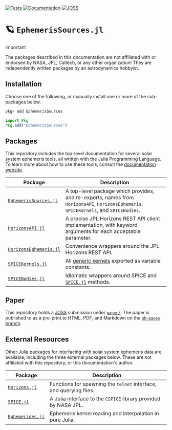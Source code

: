 [![Tests](https://github.com/JuliaAstro/EphemerisSources.jl/actions/workflows/Tests.yml/badge.svg)](https://github.com/JuliaAstro/EphemerisSources.jl/actions/workflows/Tests.yml)
[![Documentation](https://github.com/JuliaAstro/EphemerisSources.jl/actions/workflows/Documentation.yml/badge.svg)](https://juliaastro.org/EphemerisSources.jl/docs/stable)
[![JOSS](https://joss.theoj.org/papers/2ecaf389e70086ec2b560cb10f454267/status.svg)](https://joss.theoj.org/papers/2ecaf389e70086ec2b560cb10f454267)

# 🪐 `EphemerisSources.jl`

> [!IMPORTANT]
>
> The packages described in this documentation are not affiliated with or
> endorsed by NASA, JPL, Caltech, or any other organization! They are
> independently written packages by an astrodynamics hobbyist.

## Installation

Choose one of the following, or manually install one or more of the sub-packages
below.

```julia
pkg> add EphemerisSources
```

```julia
import Pkg
Pkg.add("EphemerisSources")
```

## Packages

This repository includes the top-level documentation for several solar system
ephemeris tools, all written with the Julia Programming Language. To learn
more about how to use these tools, consult the
[documentation website](https://juliaastro.org/EphemerisSources.jl).

| Package                                         | Description                                                                                                                           |
| ----------------------------------------------- | ------------------------------------------------------------------------------------------------------------------------------------- |
| [`EphemerisSources.jl`](lib/EphemerisSources)   | A top-level package which provides, and re-exports, names from `HorizonsAPI`, `HorizonsEphemeris`, `SPICEKernels`, and `SPICEBodies`. |
| [`HorizonsAPI.jl`](lib/HorizonsAPI)             | A precise JPL Horizons REST API client implementation, with keyword arguments for each acceptable parameter.                          |
| [`HorizonsEphemeris.jl`](lib/HorizonsEphemeris) | Convenience wrappers around the JPL Horizons REST API.                                                                                |
| [`SPICEKernels.jl`](lib/SPICEKernels)           | All [generic kernels](https://naif.jpl.nasa.gov/naif/data_generic.html) exported as variable constants.                               |
| [`SPICEBodies.jl`](lib/SPICEBodies)             | Idiomatic wrappers around SPICE and [`SPICE.jl`](https://github.com/JuliaAstro/SPICE.jl) methods.                                     |

## Paper

This repository holds a [JOSS](https://joss.theoj.org) submission under
[`paper/`](paper/paper.md). The paper is published to as a pre-print to
HTML, PDF, and Markdown on the [`gh-pages` branch](https://juliaastro.org/EphemerisSources.jl/paper).

## External Resources

Other Julia packages for interfacing with solar system ephemeris data are
available, including the three external packages below. These are not affiliated
with this repository, or this documentation's author.

| Package                                                                       | Description                                                        |
| ----------------------------------------------------------------------------- | ------------------------------------------------------------------ |
| [`Horizons.jl`](https://github.com/PerezHz/Horizons.jl)                       | Functions for spawning the `telnet` interface, and querying files. |
| [`SPICE.jl`](https://github.com/JuliaAstro/SPICE.jl)                          | A Julia interface to the `CSPICE` library provided by NASA JPL.    |
| [`Ephemerides.jl`](https://github.com/JuliaSpaceMissionDesign/Ephemerides.jl) | Ephemeris kernel reading and interpolation in pure Julia.          |
